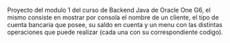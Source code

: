 Proyecto del modulo 1 del curso de Backend Java de Oracle One G6, el mismo consiste en mostrar por consola el nombre de un cliente, el tipo de cuenta bancaria que posee, su saldo en cuenta y un menu con las distintas operaciones que puede realizar (cada una con su correspondiente codigo).
